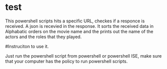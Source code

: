 # test
This powershell scripts hits a specific URL, checkes if a responce is received.
A json is recevied in the response. It sorts the received data in Alphabatic orders on the movie name and the prints out the name of the actors and the roles that they played.

#Instruciton to use it.

Just run the powershell script from powershell or powershell ISE, make sure that your computer has the policy to run powershell scripts.

